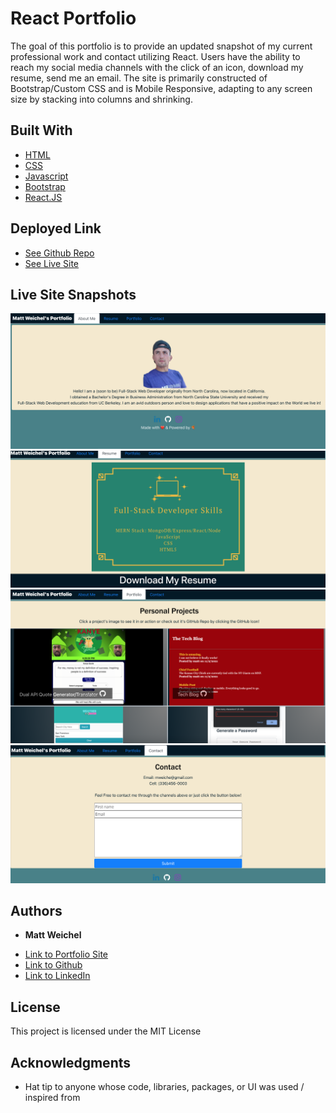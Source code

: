 # React Portfolio


The goal of this portfolio is to provide an updated snapshot of my current professional work and contact utilizing React. Users have the ability to reach my social media channels with the click of an icon, download my resume, send me an email.  The site is primarily constructed of Bootstrap/Custom CSS and is Mobile Responsive, adapting to any screen size by stacking into columns and shrinking.


## Built With

* [HTML](https://developer.mozilla.org/en-US/docs/Web/HTML)
* [CSS](https://developer.mozilla.org/en-US/docs/Web/CSS)
* [Javascript](https://developer.mozilla.org/en-US/docs/Web/JavaScript)
* [Bootstrap](https://developer.mozilla.org/en-US/docs/Web/JavaScript)
* [React.JS](https://reactjs.org/)

## Deployed Link

* [See Github Repo](https://github.com/maweiche/reactPortfolio)
* [See Live Site](https://maweiche.github.io/reactPortfolio/)

## Live Site Snapshots

![Portfolio Screenshot 1](i1.png)
![Portfolio Screenshot 2](i2.png)
![Portfolio Screenshot 3](i3.png)
![Portfolio Screenshot 4](i4.png)


## Authors

* **Matt Weichel** 

- [Link to Portfolio Site](https://github.com/maweiche/reactPortfolio)
- [Link to Github](https://github.com/maweiche)
- [Link to LinkedIn](https://www.linkedin.com/in/mattweichel/)

## License

This project is licensed under the MIT License 

## Acknowledgments

* Hat tip to anyone whose code, libraries, packages, or UI was used  / inspired from
